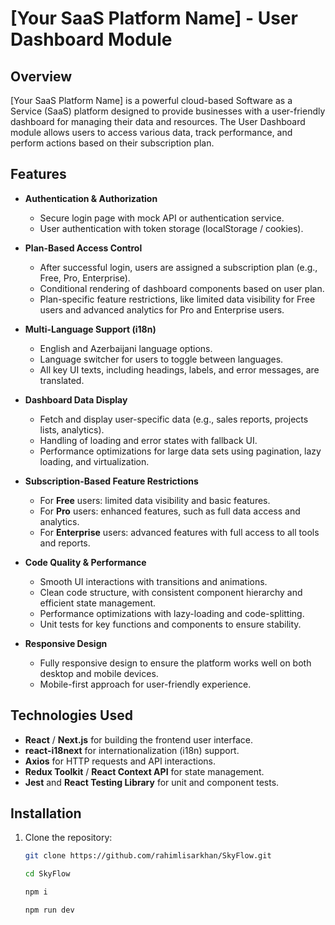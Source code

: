 # [Your SaaS Platform Name] - User Dashboard Module

## Overview

[Your SaaS Platform Name] is a powerful cloud-based Software as a Service (SaaS) platform designed to provide businesses with a user-friendly dashboard for managing their data and resources. The User Dashboard module allows users to access various data, track performance, and perform actions based on their subscription plan.

## Features

- **Authentication & Authorization**
  - Secure login page with mock API or authentication service.
  - User authentication with token storage (localStorage / cookies).
- **Plan-Based Access Control**
  - After successful login, users are assigned a subscription plan (e.g., Free, Pro, Enterprise).
  - Conditional rendering of dashboard components based on user plan.
  - Plan-specific feature restrictions, like limited data visibility for Free users and advanced analytics for Pro and Enterprise users.
- **Multi-Language Support (i18n)**

  - English and Azerbaijani language options.
  - Language switcher for users to toggle between languages.
  - All key UI texts, including headings, labels, and error messages, are translated.

- **Dashboard Data Display**

  - Fetch and display user-specific data (e.g., sales reports, projects lists, analytics).
  - Handling of loading and error states with fallback UI.
  - Performance optimizations for large data sets using pagination, lazy loading, and virtualization.

- **Subscription-Based Feature Restrictions**

  - For **Free** users: limited data visibility and basic features.
  - For **Pro** users: enhanced features, such as full data access and analytics.
  - For **Enterprise** users: advanced features with full access to all tools and reports.

- **Code Quality & Performance**

  - Smooth UI interactions with transitions and animations.
  - Clean code structure, with consistent component hierarchy and efficient state management.
  - Performance optimizations with lazy-loading and code-splitting.
  - Unit tests for key functions and components to ensure stability.

- **Responsive Design**
  - Fully responsive design to ensure the platform works well on both desktop and mobile devices.
  - Mobile-first approach for user-friendly experience.

## Technologies Used

- **React** / **Next.js** for building the frontend user interface.
- **react-i18next** for internationalization (i18n) support.
- **Axios** for HTTP requests and API interactions.
- **Redux Toolkit** / **React Context API** for state management.
- **Jest** and **React Testing Library** for unit and component tests.

## Installation

1. Clone the repository:

   ```bash
   git clone https://github.com/rahimlisarkhan/SkyFlow.git

   cd SkyFlow

   npm i

   npm run dev
   ```

